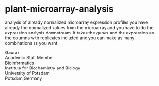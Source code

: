 # plant-microarray-analysis
analysis of already normalized microarray expression profiles  you have already the normalized values from the microarray and you have to do the expression analysis downstream. It takes the genes and the expression as the columns with replicates included and you can make as many combinations as you want.

Gaurav \
Academic Staff Member \
Bioinformatics \
Institute for Biochemistry and Biology \
University of Potsdam \
Potsdam,Germany
